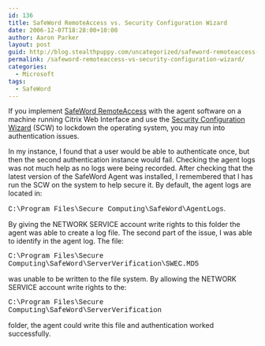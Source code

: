 ```yaml
---
id: 136
title: SafeWord RemoteAccess vs. Security Configuration Wizard
date: 2006-12-07T18:28:00+10:00
author: Aaron Parker
layout: post
guid: http://blog.stealthpuppy.com/uncategorized/safeword-remoteaccess-vs-security-configuration-wizard
permalink: /safeword-remoteaccess-vs-security-configuration-wizard/
categories:
  - Microsoft
tags:
  - SafeWord
---
```

If you implement [SafeWord RemoteAccess](http://www.securecomputing.com/index.cfm?skey=1277) with the agent software on a machine running Citrix Web Interface and use the [Security Configuration Wizard](http://www.microsoft.com/windowsserver2003/technologies/security/configwiz/default.mspx) (SCW) to lockdown the operating system, you may run into authentication issues.

In my instance, I found that a user would be able to authenticate once, but then the second authentication instance would fail. Checking the agent logs was not much help as no logs were being recorded. After checking that the latest version of the SafeWord Agent was installed, I remembered that I has run the SCW on the system to help secure it. By default, the agent logs are located in:

<span style="font-family: Courier New">C:\Program Files\Secure Computing\SafeWord\AgentLogs</span>.

By giving the NETWORK SERVICE account write rights to this folder the agent was able to create a log file. The second part of the issue, I was able to identify in the agent log. The file:

<span style="font-family: Courier New">C:\Program Files\Secure Computing\SafeWord\ServerVerification\SWEC.MD5</span>

<span style="font-family: Courier New"></span>was unable to be written to the file system. By allowing the NETWORK SERVICE account write rights to the:

<span style="font-family: Courier New">C:\Program Files\Secure Computing\SafeWord\ServerVerification</span>

<span style="font-family: Courier New"></span>folder, the agent could write this file and authentication worked successfully.